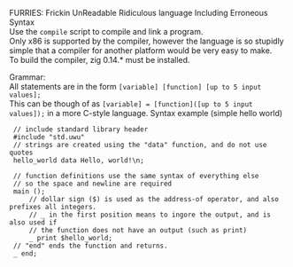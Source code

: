 FURRIES: Frickin UnReadable Ridiculous language Including Erroneous Syntax<br/>
Use the `compile` script to compile and link a program.<br/>
Only x86 is supported by the compiler, however the language is so stupidly simple that
a compiler for another platform would be very easy to make. <br/>
To build the compiler, zig 0.14.* must be installed.<br/>

Grammar:<br/>
    All statements are in the form 
    `[variable] [function] [up to 5 input values];`<br/>
    This can be though of as 
    `[variable] = [function]([up to 5 input values]);`
    in a more C-style language.
    Syntax example (simple hello world)

     // include standard library header
     #include "std.uwu"
     // strings are created using the "data" function, and do not use quotes
     hello_world data Hello, world!\n;
     
     // function definitions use the same syntax of everything else
     // so the space and newline are required
     main ();
         // dollar sign ($) is used as the address-of operator, and also prefixes all integers.
         // _ in the first position means to ingore the output, and is also used if
         // the function does not have an output (such as print)
         _ print $hello_world;
     // "end" ends the function and returns.
     _ end;
  



